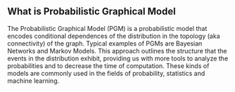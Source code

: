 ## What is Probabilistic Graphical Model

The Probabilistic Graphical Model (PGM) is a probabilistic model that encodes conditional dependences of the distribution in the topology (aka connectivity) of the graph. Typical examples of PGMs are Bayesian Networks and Markov Models. This approach outlines the structure that the events in the distribution exhibit, providing us with more tools to analyze the probabilities and to decrease the time of computation. These kinds of models are commonly used in the fields of probability, statistics and machine learning.

